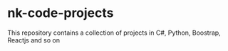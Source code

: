 # nk-code-projects
This repository contains a collection of projects in C#, Python, Boostrap, Reactjs and so on
